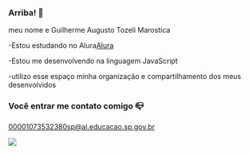 ### Arriba! 👋

meu nome e Guilherme Augusto Tozeli Marostica

 -Estou estudando no Alura[Alura](https://www.alura.com.br)

 -Estou me desenvolvendo na linguagem JavaScript

 -utilizo esse espaço minha organização e compartilhamento dos meus desenvolvidos

### Você entrar me contato comigo  📪

00001073532380sp@al.educacao.sp.gov.br


![](https://tenor.com/pt-BR/view/everton-everton-fan-token-everton-token-nft-everton-nft-gif-22882893)


